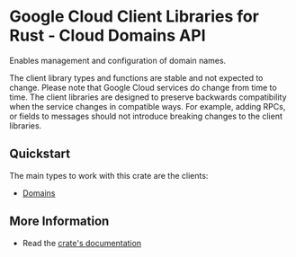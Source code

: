 # Google Cloud Client Libraries for Rust - Cloud Domains API

<!-- Code generated by sidekick. DO NOT EDIT. -->


Enables management and configuration of domain names.

The client library types and functions are stable and not expected to change.
Please note that Google Cloud services do change from time to time. The client
libraries are designed to preserve backwards compatibility when the service
changes in compatible ways. For example, adding RPCs, or fields to messages
should not introduce breaking changes to the client libraries.

## Quickstart

The main types to work with this crate are the clients:

- [Domains]

## More Information

- Read the [crate's documentation](https://docs.rs/google-cloud-domains-v1/latest/google-cloud-domains-v1)

[Domains]: https://docs.rs/google-cloud-domains-v1/latest/google_cloud_domains_v1/client/struct.Domains.html
